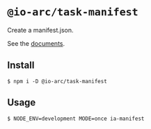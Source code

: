 # `@io-arc/task-manifest`

Create a manifest.json.

See the [documents](https://io-arc.tech/plugins/tasks/manifest.html).

## Install

```shell
$ npm i -D @io-arc/task-manifest
```

## Usage

```
$ NODE_ENV=development MODE=once ia-manifest
```
